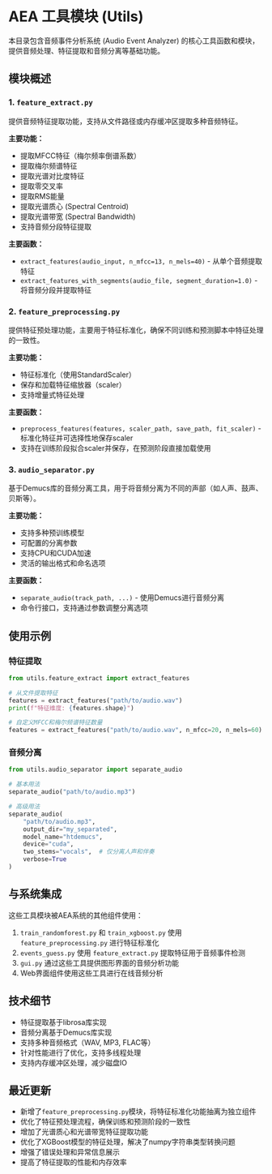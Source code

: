 # AEA 工具模块 (Utils)

本目录包含音频事件分析系统 (Audio Event Analyzer) 的核心工具函数和模块，提供音频处理、特征提取和音频分离等基础功能。

## 模块概述

### 1. `feature_extract.py`

提供音频特征提取功能，支持从文件路径或内存缓冲区提取多种音频特征。

**主要功能：**
- 提取MFCC特征（梅尔频率倒谱系数）
- 提取梅尔频谱特征
- 提取光谱对比度特征
- 提取零交叉率
- 提取RMS能量
- 提取光谱质心 (Spectral Centroid)
- 提取光谱带宽 (Spectral Bandwidth)
- 支持音频分段特征提取

**主要函数：**
- `extract_features(audio_input, n_mfcc=13, n_mels=40)` - 从单个音频提取特征
- `extract_features_with_segments(audio_file, segment_duration=1.0)` - 将音频分段并提取特征

### 2. `feature_preprocessing.py`

提供特征预处理功能，主要用于特征标准化，确保不同训练和预测脚本中特征处理的一致性。

**主要功能：**
- 特征标准化（使用StandardScaler）
- 保存和加载特征缩放器（scaler）
- 支持增量式特征处理

**主要函数：**
- `preprocess_features(features, scaler_path, save_path, fit_scaler)` - 标准化特征并可选择性地保存scaler
- 支持在训练阶段拟合scaler并保存，在预测阶段直接加载使用

### 3. `audio_separator.py`

基于Demucs库的音频分离工具，用于将音频分离为不同的声部（如人声、鼓声、贝斯等）。

**主要功能：**
- 支持多种预训练模型
- 可配置的分离参数
- 支持CPU和CUDA加速
- 灵活的输出格式和命名选项

**主要函数：**
- `separate_audio(track_path, ...)` - 使用Demucs进行音频分离
- 命令行接口，支持通过参数调整分离选项

## 使用示例

### 特征提取

```python
from utils.feature_extract import extract_features

# 从文件提取特征
features = extract_features("path/to/audio.wav")
print(f"特征维度: {features.shape}")

# 自定义MFCC和梅尔频谱特征数量
features = extract_features("path/to/audio.wav", n_mfcc=20, n_mels=60)
```

### 音频分离

```python
from utils.audio_separator import separate_audio

# 基本用法
separate_audio("path/to/audio.mp3")

# 高级用法
separate_audio(
    "path/to/audio.mp3",
    output_dir="my_separated",
    model_name="htdemucs",
    device="cuda",
    two_stems="vocals",  # 仅分离人声和伴奏
    verbose=True
)
```

## 与系统集成

这些工具模块被AEA系统的其他组件使用：

1. `train_randomforest.py` 和 `train_xgboost.py` 使用 `feature_preprocessing.py` 进行特征标准化
2. `events_guess.py` 使用 `feature_extract.py` 提取特征用于音频事件检测
3. `gui.py` 通过这些工具提供图形界面的音频分析功能
4. Web界面组件使用这些工具进行在线音频分析

## 技术细节

- 特征提取基于librosa库实现
- 音频分离基于Demucs库实现
- 支持多种音频格式（WAV, MP3, FLAC等）
- 针对性能进行了优化，支持多线程处理
- 支持内存缓冲区处理，减少磁盘IO

## 最近更新

- 新增了`feature_preprocessing.py`模块，将特征标准化功能抽离为独立组件
- 优化了特征预处理流程，确保训练和预测阶段的一致性
- 增加了光谱质心和光谱带宽特征提取功能
- 优化了XGBoost模型的特征处理，解决了numpy字符串类型转换问题
- 增强了错误处理和异常信息展示
- 提高了特征提取的性能和内存效率